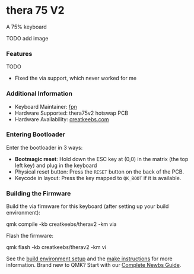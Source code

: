 # thera 75 V2
A 75% keyboard

TODO add image


### Features

TODO

* Fixed the via support, which never worked for me

### Additional Information
* Keyboard Maintainer: [fpn](https://github.com/fpn/qmk_firmware)
* Hardware Supported: thera75v2 hotswap PCB
* Hardware Availability: [creatkeebs.com](https://createkeebs.com/collections/thera75-v2)

### Entering Bootloader

Enter the bootloader in 3 ways:

* **Bootmagic reset**: Hold down the ESC key at (0,0) in the matrix (the top left key) and plug in the keyboard
* Physical reset button: Press the `RESET` button on the back of the PCB.
* Keycode in layout: Press the key mapped to `QK_BOOT` if it is available.

### Building the Firmware
Build the via firmware for this keyboard (after setting up your build environment):

  qmk compile -kb creatkeebs/therav2 -km via

Flash the firmware:

  qmk flash -kb creatkeebs/therav2 -km vi

See the [build environment setup](https://docs.qmk.fm/#/getting_started_build_tools) and the [make instructions](https://docs.qmk.fm/#/getting_started_make_guide) for more information. Brand new to QMK? Start with our [Complete Newbs Guide](https://docs.qmk.fm/#/newbs).

